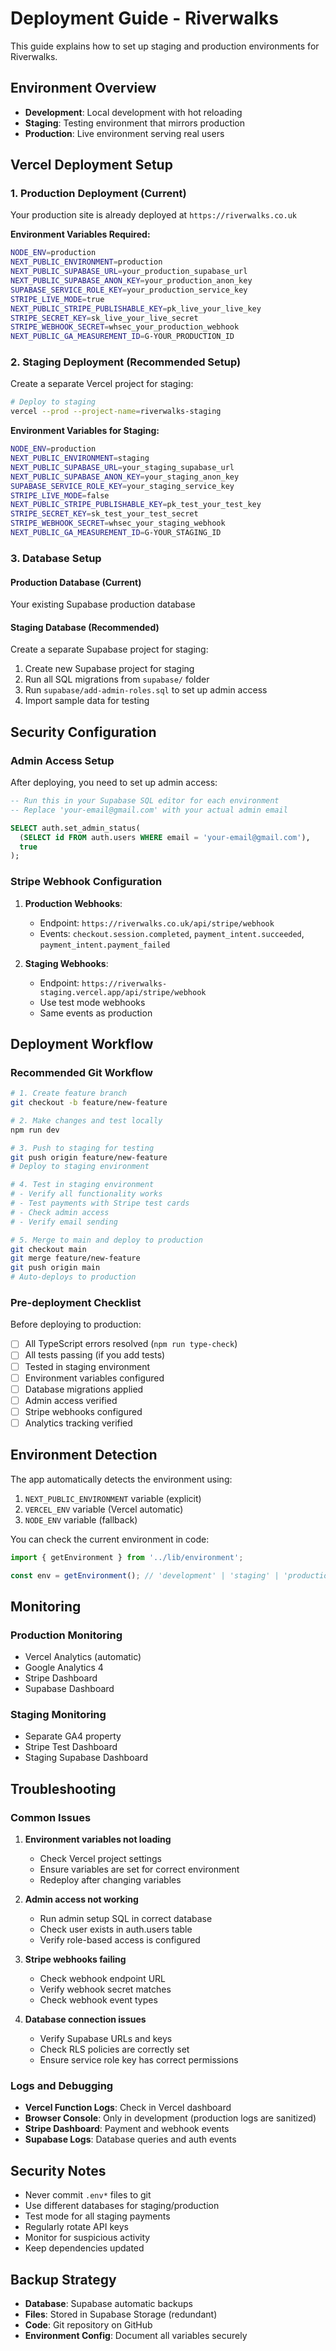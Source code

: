 # Deployment Guide - Riverwalks

This guide explains how to set up staging and production environments for Riverwalks.

## Environment Overview

- **Development**: Local development with hot reloading
- **Staging**: Testing environment that mirrors production
- **Production**: Live environment serving real users

## Vercel Deployment Setup

### 1. Production Deployment (Current)

Your production site is already deployed at `https://riverwalks.co.uk`

**Environment Variables Required:**
```bash
NODE_ENV=production
NEXT_PUBLIC_ENVIRONMENT=production
NEXT_PUBLIC_SUPABASE_URL=your_production_supabase_url
NEXT_PUBLIC_SUPABASE_ANON_KEY=your_production_anon_key
SUPABASE_SERVICE_ROLE_KEY=your_production_service_key
STRIPE_LIVE_MODE=true
NEXT_PUBLIC_STRIPE_PUBLISHABLE_KEY=pk_live_your_live_key
STRIPE_SECRET_KEY=sk_live_your_live_secret
STRIPE_WEBHOOK_SECRET=whsec_your_production_webhook
NEXT_PUBLIC_GA_MEASUREMENT_ID=G-YOUR_PRODUCTION_ID
```

### 2. Staging Deployment (Recommended Setup)

Create a separate Vercel project for staging:

```bash
# Deploy to staging
vercel --prod --project-name=riverwalks-staging
```

**Environment Variables for Staging:**
```bash
NODE_ENV=production
NEXT_PUBLIC_ENVIRONMENT=staging
NEXT_PUBLIC_SUPABASE_URL=your_staging_supabase_url
NEXT_PUBLIC_SUPABASE_ANON_KEY=your_staging_anon_key
SUPABASE_SERVICE_ROLE_KEY=your_staging_service_key
STRIPE_LIVE_MODE=false
NEXT_PUBLIC_STRIPE_PUBLISHABLE_KEY=pk_test_your_test_key
STRIPE_SECRET_KEY=sk_test_your_test_secret
STRIPE_WEBHOOK_SECRET=whsec_your_staging_webhook
NEXT_PUBLIC_GA_MEASUREMENT_ID=G-YOUR_STAGING_ID
```

### 3. Database Setup

#### Production Database (Current)
Your existing Supabase production database

#### Staging Database (Recommended)
Create a separate Supabase project for staging:

1. Create new Supabase project for staging
2. Run all SQL migrations from `supabase/` folder
3. Run `supabase/add-admin-roles.sql` to set up admin access
4. Import sample data for testing

## Security Configuration

### Admin Access Setup

After deploying, you need to set up admin access:

```sql
-- Run this in your Supabase SQL editor for each environment
-- Replace 'your-email@gmail.com' with your actual admin email

SELECT auth.set_admin_status(
  (SELECT id FROM auth.users WHERE email = 'your-email@gmail.com'),
  true
);
```

### Stripe Webhook Configuration

1. **Production Webhooks**:
   - Endpoint: `https://riverwalks.co.uk/api/stripe/webhook`
   - Events: `checkout.session.completed`, `payment_intent.succeeded`, `payment_intent.payment_failed`

2. **Staging Webhooks**:
   - Endpoint: `https://riverwalks-staging.vercel.app/api/stripe/webhook`  
   - Use test mode webhooks
   - Same events as production

## Deployment Workflow

### Recommended Git Workflow

```bash
# 1. Create feature branch
git checkout -b feature/new-feature

# 2. Make changes and test locally
npm run dev

# 3. Push to staging for testing
git push origin feature/new-feature
# Deploy to staging environment

# 4. Test in staging environment
# - Verify all functionality works
# - Test payments with Stripe test cards
# - Check admin access
# - Verify email sending

# 5. Merge to main and deploy to production
git checkout main
git merge feature/new-feature
git push origin main
# Auto-deploys to production
```

### Pre-deployment Checklist

Before deploying to production:

- [ ] All TypeScript errors resolved (`npm run type-check`)
- [ ] All tests passing (if you add tests)
- [ ] Tested in staging environment
- [ ] Environment variables configured
- [ ] Database migrations applied
- [ ] Admin access verified
- [ ] Stripe webhooks configured
- [ ] Analytics tracking verified

## Environment Detection

The app automatically detects the environment using:

1. `NEXT_PUBLIC_ENVIRONMENT` variable (explicit)
2. `VERCEL_ENV` variable (Vercel automatic)
3. `NODE_ENV` variable (fallback)

You can check the current environment in code:

```typescript
import { getEnvironment } from '../lib/environment';

const env = getEnvironment(); // 'development' | 'staging' | 'production'
```

## Monitoring

### Production Monitoring
- Vercel Analytics (automatic)
- Google Analytics 4
- Stripe Dashboard
- Supabase Dashboard

### Staging Monitoring
- Separate GA4 property
- Stripe Test Dashboard
- Staging Supabase Dashboard

## Troubleshooting

### Common Issues

1. **Environment variables not loading**
   - Check Vercel project settings
   - Ensure variables are set for correct environment
   - Redeploy after changing variables

2. **Admin access not working**
   - Run admin setup SQL in correct database
   - Check user exists in auth.users table
   - Verify role-based access is configured

3. **Stripe webhooks failing**
   - Check webhook endpoint URL
   - Verify webhook secret matches
   - Check webhook event types

4. **Database connection issues**
   - Verify Supabase URLs and keys
   - Check RLS policies are correctly set
   - Ensure service role key has correct permissions

### Logs and Debugging

- **Vercel Function Logs**: Check in Vercel dashboard
- **Browser Console**: Only in development (production logs are sanitized)
- **Stripe Dashboard**: Payment and webhook events
- **Supabase Logs**: Database queries and auth events

## Security Notes

- Never commit `.env*` files to git
- Use different databases for staging/production
- Test mode for all staging payments
- Regularly rotate API keys
- Monitor for suspicious activity
- Keep dependencies updated

## Backup Strategy

- **Database**: Supabase automatic backups
- **Files**: Stored in Supabase Storage (redundant)
- **Code**: Git repository on GitHub
- **Environment Config**: Document all variables securely